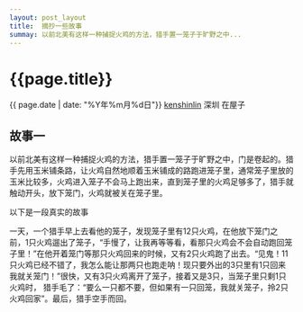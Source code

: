 ```yaml
---
layout: post_layout
title:  摘抄一些故事
summay: 以前北美有这样一种捕捉火鸡的方法，猎手置一笼子于旷野之中...
---
```


# {{page.title}}
<div class="post-date">{{ page.date | date: "%Y年%m月%d日"}} <a href="http://iiris.us">kenshinlin</a> 深圳 在屋子</div>

## 故事一
以前北美有这样一种捕捉火鸡的方法，猎手置一笼子于旷野之中，门是卷起的。猎手先用玉米铺条路，让火鸡自然地顺着玉米铺成的路跑进笼子里，通常笼子里放的玉米比较多，火鸡进入笼子不会马上跑出来，直到笼子里的火鸡足够多了，猎手就触动开头，放下笼门，火鸡就被关在笼子里。

以下是一段真实的故事

一天，一个猎手早上去看他的笼子，发现笼子里有12只火鸡，在他放下笼门之前，1只火鸡遛出了笼子，“手慢了，让我再等等看，看那只火鸡会不会自动跑回笼子里！”在他开着笼门等那只火鸡回来的时候，又有2只火鸡跑了出去。“见鬼！11只火鸡已经不错了，我怎么能让那两只也跑走呐！现只要外出的3只里有1只回来我就关笼门！”很快，又有3只火鸡离开了笼子，接着又是3只，当笼子里只剩1只火鸡时， 猎手毛了：“要么一只都不要，但如果有一只回笼，我就关笼子，拎2只火鸡回家”。最后，猎手空手而回。 
